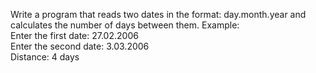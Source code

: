 Write a program that reads two dates in the format: day.month.year and calculates the number of days between them. Example:
</br>Enter the first date: 27.02.2006
</br>Enter the second date: 3.03.2006
</br>Distance: 4 days

